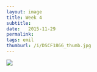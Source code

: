 ```yaml
---
layout: image
title: Week 4
subtitle: 
date:   2015-11-29
permalink: 
tags: emil
thumburl: /i/DSCF1866_thumb.jpg
---
```

![]({{site.url}}/i/DSCF1866_thumb.jpg)
